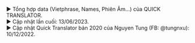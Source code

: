 ► Tổng hợp data (Vietphrase, Names, Phiên Âm...) của QUICK TRANSLATOR.<br />
► Cập nhật lần cuối: 13/06/2023.<br />
► Cập nhật Quick Translator bản 2020 của Nguyen Tung (FB: @tungnxu): 10/12/2022.
